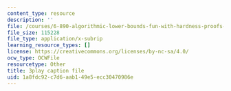 ```yaml
---
content_type: resource
description: ''
file: /courses/6-890-algorithmic-lower-bounds-fun-with-hardness-proofs-fall-2014/1a8fdc92c7d6aab149e5ecc30470986e_TUbfCY_8Dzs.srt
file_size: 115228
file_type: application/x-subrip
learning_resource_types: []
license: https://creativecommons.org/licenses/by-nc-sa/4.0/
ocw_type: OCWFile
resourcetype: Other
title: 3play caption file
uid: 1a8fdc92-c7d6-aab1-49e5-ecc30470986e
---
```


